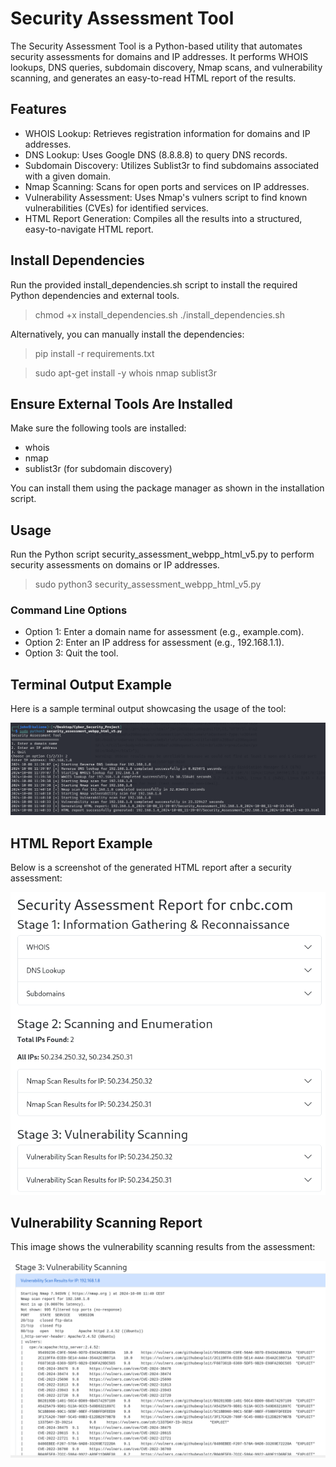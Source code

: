# Security Assessment Tool

The Security Assessment Tool is a Python-based utility that automates security assessments for domains and IP addresses. It performs WHOIS lookups, DNS queries, subdomain discovery, Nmap scans, and vulnerability scanning, and generates an easy-to-read HTML report of the results.


## Features

* WHOIS Lookup: Retrieves registration information for domains and IP addresses.
* DNS Lookup: Uses Google DNS (8.8.8.8) to query DNS records.
* Subdomain Discovery: Utilizes Sublist3r to find subdomains associated with a given domain.
* Nmap Scanning: Scans for open ports and services on IP addresses.
* Vulnerability Assessment: Uses Nmap's vulners script to find known vulnerabilities (CVEs) for identified services.
* HTML Report Generation: Compiles all the results into a structured, easy-to-navigate HTML report.


## Install Dependencies

Run the provided install_dependencies.sh script to install the required Python dependencies and external tools.

> chmod +x install_dependencies.sh
./install_dependencies.sh

Alternatively, you can manually install the dependencies:

> pip install -r requirements.txt

> sudo apt-get install -y whois nmap sublist3r


## Ensure External Tools Are Installed
Make sure the following tools are installed:

* whois
* nmap
* sublist3r (for subdomain discovery)

You can install them using the package manager as shown in the installation script.


## Usage

Run the Python script security_assessment_webpp_html_v5.py to perform security assessments on domains or IP addresses.

> sudo python3 security_assessment_webpp_html_v5.py

### Command Line Options
* Option 1: Enter a domain name for assessment (e.g., example.com).
* Option 2: Enter an IP address for assessment (e.g., 192.168.1.1).
* Option 3: Quit the tool.

## Terminal Output Example

Here is a sample terminal output showcasing the usage of the tool:

![Terminal Output](./pictures/terminal_output.png)

## HTML Report Example

Below is a screenshot of the generated HTML report after a security assessment:

![HTML Report](./pictures/report_html.png)

## Vulnerability Scanning Report

This image shows the vulnerability scanning results from the assessment:

![Vulnerability Report](./pictures/vulnerabilities_report.png)
